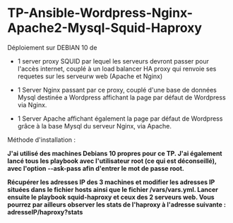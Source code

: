 # TP-Ansible-Wordpress-Nginx-Apache2-Mysql-Squid-Haproxy

Déploiement sur DEBIAN 10 de

- 1 server proxy SQUID par lequel les serveurs devront passer pour l'accès internet, couplé à un load balancer HA proxy qui renvoie ses requetes sur les serveurw web (Apache et Nginx)

- 1 Server Nginx passant par ce proxy, couplé d'une base de données Mysql destinée a Wordpress affichant la page par défaut de Wordpress via Nginx.

- 1 Server Apache affichant également la page par défaut de Wordpress grâce à la base Mysql du serveur Nginx, via Apache.


Méthode d'installation :

<b>J'ai utilisé des machines Debians 10 propres pour ce TP. J'ai également lancé tous les playbook avec l'utilisateur root (ce qui est déconseillé), avec l'option --ask-pass afin d'entrer le mot de passe root.<b>

Récupérer les adresses IP des 3 machines et modifier les adresses IP situées dans le fichier hosts ainsi que le fichier /vars/vars.yml.
Lancer ensuite le playbook squid-haproxy et ceux des 2 serveurs web.
Vous pourrez par ailleurs observer les stats de l'haproxy à l'adresse suivante : adresseIP/haproxy?stats
